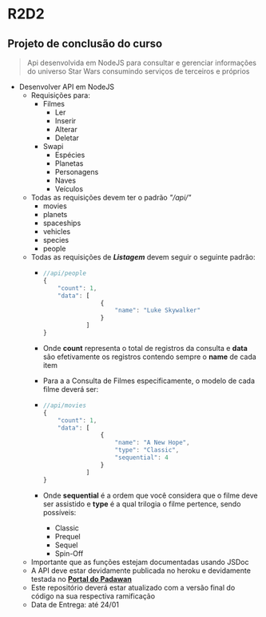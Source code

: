 
# R2D2
## Projeto de conclusão do curso

> Api desenvolvida em NodeJS para consultar e gerenciar informações do universo Star Wars consumindo serviços de terceiros e próprios
-	Desenvolver API em NodeJS
	-	Requisições para:
		-	Filmes 
			-	Ler
			-	Inserir
			-	Alterar
			-	Deletar
		-	Swapi
			-	Espécies
			-	Planetas
			-	Personagens
			-	Naves 
			-	Veículos
	-	Todas as requisições devem ter o padrão *"/api/"*
		-	movies
		-	planets
		-	spaceships
		-	vehicles
		-	species
		-	people	
	-	Todas as requisições de ***Listagem*** devem seguir o seguinte padrão:
		-	```javascript
			//api/people
			{ 
				"count": 1,
				"data": [
							{
								"name": "Luke Skywalker"
							}
						] 
			}
			```

		-	Onde **count**	representa o total de registros da consulta e **data** são efetivamente os registros contendo sempre o **name** de cada item
		-	Para a a Consulta de Filmes especificamente, o modelo de cada filme deverá ser:
		-	```javascript
			//api/movies
			{ 
				"count": 1,
				"data": [
							{
								"name": "A New Hope",
								"type": "Classic",
								"sequential": 4
							}
						] 
			}
			```
		- Onde **sequential** é a ordem que você considera que o filme deve ser assistido e **type** é a qual trilogia o filme pertence, sendo possíveis:
			- Classic
			- Prequel
			- Sequel
			- Spin-Off
	-	Importante que as funções estejam documentadas usando JSDoc
	-	A API deve estar devidamente publicada no heroku e devidamente testada no [**Portal do Padawan**](https://iniciativapadawan.com.br/Reuniao/ApiStarWars)
	-	Este repositório deverá estar atualizado com a versão final do código na sua respectiva ramificação
	-	Data de Entrega: até 24/01
